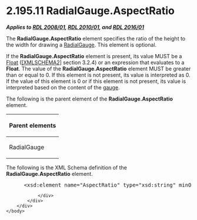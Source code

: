 <html dir="LTR" xmlns:mshelp="http://msdn.microsoft.com/mshelp" xmlns:ddue="http://ddue.schemas.microsoft.com/authoring/2003/5" xmlns:xlink="http://www.w3.org/1999/xlink" xmlns:tool="http://www.microsoft.com/tooltip">
    <head>
        <meta http-equiv="Content-Type" content="text/html; CHARSET=utf-8"></meta>
        <meta name="save" content="history"></meta>
        <title>2.195.11 RadialGauge.AspectRatio</title>
        <xml>
            <mshelp:toctitle title="2.195.11 RadialGauge.AspectRatio"></mshelp:toctitle>
            <mshelp:rltitle title="[MS-RDL]: RadialGauge.AspectRatio"></mshelp:rltitle>
            <mshelp:keyword index="A" term="80ab788c-c5f0-4bc0-8441-e8f4d69af5ba"></mshelp:keyword>
            <mshelp:attr name="DCSext.ContentType" value="open specification"></mshelp:attr>
            <mshelp:attr name="AssetID" value="80ab788c-c5f0-4bc0-8441-e8f4d69af5ba"></mshelp:attr>
            <mshelp:attr name="TopicType" value="kbRef"></mshelp:attr>
            <mshelp:attr name="DCSext.Title" value="[MS-RDL]: RadialGauge.AspectRatio" />
        </xml>
    </head>
    <body>
        <div id="header">
            <h1 class="heading">2.195.11 RadialGauge.AspectRatio</h1>
        </div>
        <div id="mainSection">
            <div id="mainBody">
                <div id="allHistory" class="saveHistory"></div>
                <div id="sectionSection0" class="section" name="collapseableSection">
                    

<p><b><i>Applies to </i></b><a href="1e855f94-4617-47e4-b89e-0856c6cb420f.md"><b><i>RDL 2008/01</i></b></a><b><i>,
</i></b><a href="3428e690-a348-4ec7-8a6a-8efb42d2cdee.md"><b><i>RDL 2010/01</i></b></a><b><i>,
and </i></b><a href="52ce3983-2bfc-4e72-9359-42aaf5fe4509.md"><b><i>RDL 2016/01</i></b></a></p>

<p>The <b>RadialGauge.AspectRatio</b> element specifies the
ratio of the height to the width for drawing a <a href="2e113607-ee33-4abd-9ae3-6607c10d3c8a.md">RadialGauge</a>. This element
is optional. </p>

<p>If the <b>RadialGauge.AspectRatio</b> element is present,
its value MUST be a <a href="c7d0946f-992e-4abc-a304-09b53e030692.md">Float</a>
(<a href="https://go.microsoft.com/fwlink/?LinkId=90610">[XMLSCHEMA2]</a>
section 3.2.4) or an expression that evaluates to a <b>Float</b>. The value of
the <b>RadialGauge.AspectRatio</b> element MUST be greater than or equal to 0.
If this element is not present, its value is interpreted as 0. If the value of
this element is 0 or if this element is not present, its value is interpreted
based on the content of the <a href="b2482b3f-74ab-4ca8-a9e5-c07955011743.md#gt_27dcf483-6453-4420-a0d4-4288479eafcc">gauge</a>.</p>

<p>The following is the parent element of the <b>RadialGauge.AspectRatio</b>
element.</p>

<table>
 <thead>
  <tr>
   <th>
   <p>Parent elements</p>
   </th>
  </tr>
 </thead>
 <tr>
  <td>
  <p>RadialGauge </p>
  </td>
 </tr>
</table>

<p>The following is the XML Schema definition of the <b>RadialGauge.AspectRatio</b>
element.           </p>

<dl>
<dd>
<div><pre> &lt;xsd:element name=&quot;AspectRatio&quot; type=&quot;xsd:string&quot; minOccurs=&quot;0&quot; /&gt;
</pre></div>
</dd></dl>


                </div>
            </div>
        </div>
    </body>
</html>